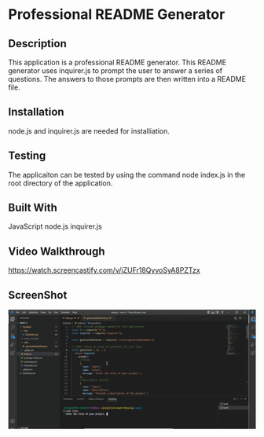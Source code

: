 # Professional README Generator

## Description

This application is a professional README generator. This README generator uses inquirer.js to prompt the user to answer a series of questions. The answers to those prompts are then written into a README file.

## Installation

node.js and inquirer.js are needed for installiation.

## Testing

The applicaiton can be tested by using the command node index.js in the root directory of the application.

## Built With

JavaScript
node.js
inquirer.js

## Video Walkthrough

https://watch.screencastify.com/v/jZUFr18QyvoSyA8PZTzx

## ScreenShot

![screenshot](./images/Capture.PNG)
